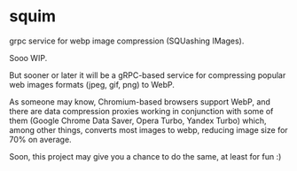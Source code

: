 # squim

grpc service for webp image compression (SQUashing IMages).

Sooo WIP.

But sooner or later it will be a gRPC-based service for compressing popular web images formats (jpeg, gif, png) to WebP.

As someone may know, Chromium-based browsers support WebP, and there are data compression proxies working in conjunction with some of them (Google Chrome Data Saver, Opera Turbo, Yandex Turbo) which, among other things, converts most images to webp, reducing  image size for 70% on average.

Soon, this project may give you a chance to do the same, at least for fun :)
